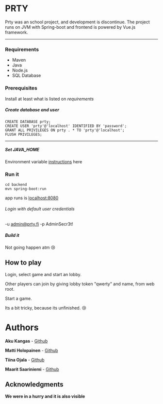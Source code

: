 # PRTY
Prty was an school project, and development is discontinue.  The project runs on JVM with Spring-boot and frontend is powered by Vue.js framework.

------------
### Requirements
* Maven
* Java
* Node.js
* SQL Database

### Prerequisites
Install at least what is listed on *requirements*

##### Create database and user
```
CREATE DATABASE prty;
CREATE USER 'prty'@'localhost' IDENTIFIED BY 'password';
GRANT ALL PRIVILEGES ON prty . * TO 'prty'@'localhost';
FLUSH PRIVILEGES;
```

------------

##### Set JAVA_HOME
Environment variable [instructions](http://google.com "instructions") here

### Run it
```
cd backend
mvn spring-boot:run
```
app runs is [localhost:8080](http://localhost:8080/ "localhost:8080")

###### Login with default user credentials
-u admin@prty.fi
-p AdminSecr3t!

##### Build it
Not going happen atm :cry:

## How to play
Login, select game and start an lobby.

Other players can join by giving lobby token "qwerty" and name, from web root.

Start a game.

Its a bit tricky, because its unfinished. :cry:

# Authors
**Aku Kangas** - [Github](https://github.com/nnaku "Github")

**Matti Holopainen** - [Github](https://github.com/MattiJH "Github")

**Tiina Ojala** - [Github](https://github.com/Tiunu "Github")

**Maarit Saariniemi** - [Github](http://https://github.com/maaritti "Github")


## Acknowledgments

**We were in a hurry and it is also visible**
